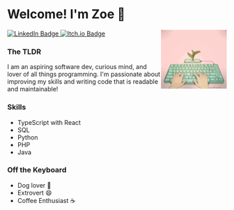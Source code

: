 # Welcome! I'm Zoe :yellow_heart:
<img src="https://github.com/zoedelap/zoedelap/blob/main/readme-img.gif" align="right" width="30%"> 
<div id="badges">
  <a href="https://www.linkedin.com/in/zoedelap/">
    <img src="https://img.shields.io/badge/LinkedIn-blue?style=for-the-badge&logo=linkedin&logoColor=white" alt="LinkedIn Badge" height="30px/>
  </a>
  <a href="https://zoedelap.itch.io/">
  <img src="https://github.com/zoedelap/zoedelap/assets/73131522/afa7cb41-09ce-4684-b2d6-be212b1d9bfb" alt="Itch.io Badge" height="30px" padding="10px"/>
  </a>
</div>

### The TLDR
I am an aspiring software dev, curious mind, and lover of all things programming. I'm passionate about improving my skills and writing code that is readable and maintainable! 

### Skills
- TypeScript with React
- SQL
- Python
- PHP
- Java

### Off the Keyboard
- Dog lover :dog:
- Extrovert :smile:
- Coffee Enthusiast :coffee:


<!--
**zoedelap/zoedelap** is a ✨ _special_ ✨ repository because its `README.md` (this file) appears on your GitHub profile.

Here are some ideas to get you started:

- 🔭 I’m currently working on ...
- 🌱 I’m currently learning ...
- 👯 I’m looking to collaborate on ...
- 🤔 I’m looking for help with ...
- 💬 Ask me about ...
- 📫 How to reach me: ...
- 😄 Pronouns: ...
- ⚡ Fun fact: ...
-->
